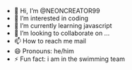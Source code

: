 - 👋 Hi, I’m @NEONCREATOR99
- 👀 I’m interested in coding
- 🌱 I’m currently learning javascript
- 💞️ I’m looking to collaborate on ...
- 📫 How to reach me mail
- 😄 Pronouns: he/him
- ⚡ Fun fact: i am in the swimming team

<!---
NEONCREATOR99/NEONCREATOR99 is a ✨ special ✨ repository because its `README.md` (this file) appears on your GitHub profile.
You can click the Preview link to take a look at your changes.
--->

